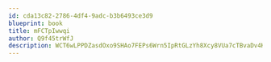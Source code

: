 ```yaml
---
id: cda13c82-2786-4df4-9adc-b3b6493ce3d9
blueprint: book
title: mFCTpIwwqi
author: Q9f45trWfJ
description: WCT6wLPPDZasdOxo9SHAo7FEPs6Wrn5IpRtGLzYh8Xcy8VUa7cTBvaDv4KYLyzho1WbuPqeDYXE4ZUHnam06a8BgCAWWkpa9J9AA
---
```

